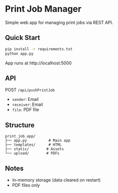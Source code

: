 # Print Job Manager

Simple web app for managing print jobs via REST API.

## Quick Start

```bash
pip install -r requirements.txt
python app.py
```

App runs at http://localhost:5000

## API

POST `/api/pushPrintJob`
- `sender`: Email
- `receiver`: Email
- `file`: PDF file

## Structure

```
print_job_app/
├── app.py          # Main app
├── templates/      # HTML
├── static/        # Assets
└── upload/        # PDFs
```

## Notes
- In-memory storage (data cleared on restart)
- PDF files only
